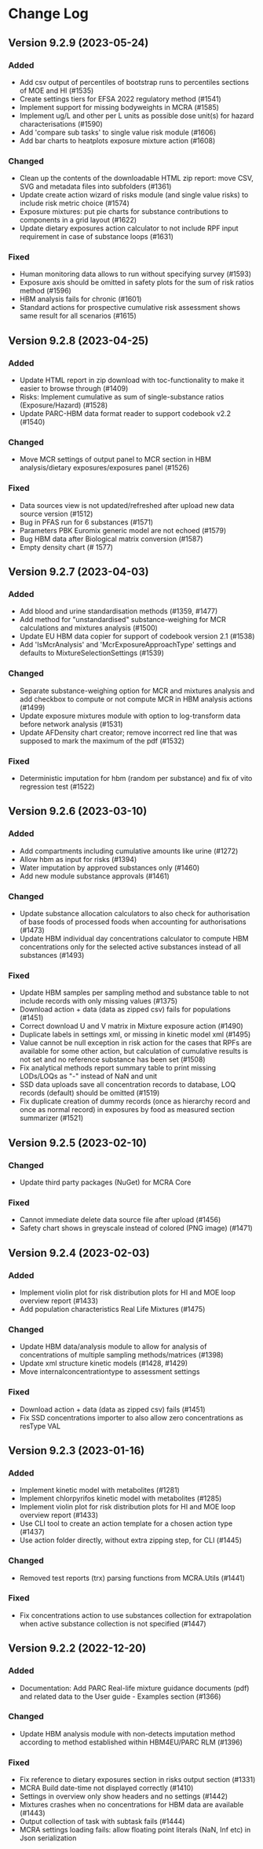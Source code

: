 # Change Log

## Version 9.2.9 (2023-05-24)

### Added

- Add csv output of percentiles of bootstrap runs to percentiles sections of MOE and HI (#1535)
- Create settings tiers for EFSA 2022 regulatory method (#1541)
- Implement support for missing bodyweights in MCRA (#1585)
- Implement ug/L and other per L units as possible dose unit(s) for hazard characterisations (#1590)
- Add 'compare sub tasks' to single value risk module (#1606)
- Add bar charts to heatplots exposure mixture action (#1608)

### Changed

- Clean up the contents of the downloadable HTML zip report: move CSV, SVG and metadata files into subfolders (#1361)
- Update create action wizard of risks module (and single value risks) to include risk metric choice (#1574)
- Exposure mixtures: put pie charts for substance contributions to components in a grid layout (#1622)
- Update dietary exposures action calculator to not include RPF input requirement in case of substance loops (#1631)

### Fixed

- Human monitoring data allows to run without specifying survey (#1593)
- Exposure axis should be omitted in safety plots for the sum of risk ratios method (#1596)
- HBM analysis fails for chronic (#1601)
- Standard actions for prospective cumulative risk assessment shows same result for all scenarios (#1615)

## Version 9.2.8 (2023-04-25)

### Added

- Update HTML report in zip download with toc-functionality to make it easier to browse through (#1409)
- Risks: Implement cumulative as sum of single-substance ratios (Exposure/Hazard) (#1528)
- Update PARC-HBM data format reader to support codebook v2.2 (#1540)

### Changed

- Move MCR settings of output panel to MCR section in HBM analysis/dietary exposures/exposures panel (#1526)

### Fixed

- Data sources view is not updated/refreshed after upload new data source version (#1512)
- Bug in PFAS run for 6 substances (#1571)
- Parameters PBK Euromix generic model are not echoed (#1579)
- Bug HBM data after Biological matrix conversion (#1587)
- Empty density chart (# 1577)

## Version 9.2.7 (2023-04-03)

### Added

- Add blood and urine standardisation methods (#1359, #1477)
- Add method for "unstandardised" substance-weighing for MCR calculations and mixtures analysis (#1500)
- Update EU HBM data copier for support of codebook version 2.1 (#1538)
- Add 'IsMcrAnalysis' and 'McrExposureApproachType' settings and defaults to MixtureSelectionSettings (#1539)

### Changed

- Separate substance-weighing option for MCR and mixtures analysis and add checkbox to compute or not compute MCR in HBM analysis actions (#1499)
- Update exposure mixtures module with option to log-transform data before network analysis (#1531)
- Update AFDensity chart creator; remove incorrect red line that was supposed to mark the maximum of the pdf (#1532)

### Fixed

- Deterministic imputation for hbm (random per substance) and fix of vito regression test (#1522)

## Version 9.2.6 (2023-03-10)

### Added

- Add compartments including cumulative amounts like urine (#1272)
- Allow hbm as input for risks (#1394)
- Water imputation by approved substances only (#1460)
- Add new module substance approvals (#1461)

### Changed

- Update substance allocation calculators to also check for authorisation of base foods of processed foods when accounting for authorisations (#1473)
- Update HBM individual day concentrations calculator to compute HBM concentrations only for the selected active substances instead of all substances (#1493)

### Fixed

- Update HBM samples per sampling method and substance table to not include records with only missing values (#1375)
- Download action + data (data as zipped csv) fails for populations (#1451)
- Correct download U and V matrix in Mixture exposure action (#1490)
- Duplicate labels in settings xml, or missing in kinetic model xml (#1495)
- Value cannot be null exception in risk action for the cases that RPFs are available for some other action, but calculation of cumulative results is not set and no reference substance has been set (#1508)
- Fix analytical methods report summary table to print missing LODs/LOQs as "-" instead of NaN and unit
- SSD data uploads save all concentration records to database, LOQ records (default) should be omitted (#1519)
- Fix duplicate creation of dummy records (once as hierarchy record and once as normal record) in exposures by food as measured section summarizer (#1521)

## Version 9.2.5 (2023-02-10)

### Changed

- Update third party packages (NuGet) for MCRA Core

### Fixed

- Cannot immediate delete data source file after upload (#1456)
- Safety chart shows in greyscale instead of colored (PNG image) (#1471)

## Version 9.2.4 (2023-02-03)

### Added

- Implement violin plot for risk distribution plots for HI and MOE loop overview report (#1433)
- Add population characteristics Real Life Mixtures (#1475)

### Changed

- Update HBM data/analysis module to allow for analysis of concentrations of multiple sampling methods/matrices (#1398)
- Update xml structure kinetic models (#1428, #1429)
- Move internalconcentrationtype to assessment settings

### Fixed

- Download action + data (data as zipped csv) fails (#1451)
- Fix SSD concentrations importer to also allow zero concentrations as resType VAL

## Version 9.2.3 (2023-01-16)

### Added

- Implement kinetic model with metabolites (#1281)
- Implement chlorpyrifos kinetic model with metabolites (#1285)
- Implement violin plot for risk distribution plots for HI and MOE loop overview report (#1433)
- Use CLI tool to create an action template for a chosen action type (#1437)
- Use action folder directly, without extra zipping step, for CLI (#1445)

### Changed

- Removed test reports (trx) parsing functions from MCRA.Utils (#1441)

### Fixed

- Fix concentrations action to use substances collection for extrapolation when active substance collection is not specified (#1447)

## Version 9.2.2 (2022-12-20)

### Added

- Documentation: Add PARC Real-life mixture guidance documents (pdf) and related data to the User guide - Examples section (#1366)

### Changed

- Update HBM analysis module with non-detects imputation method according to method established within HBM4EU/PARC RLM (#1396)

### Fixed

- Fix reference to dietary exposures section in risks output section (#1331)
- MCRA Build date-time not displayed correctly (#1410)
- Settings in overview only show headers and no settings (#1442)
- Mixtures crashes when no concentrations for HBM data are available (#1443)
- Output collection of task with subtask fails (#1444)
- MCRA settings loading fails: allow floating point literals (NaN, Inf etc) in Json serialization
